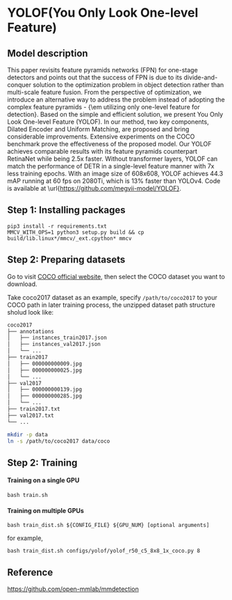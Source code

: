 # YOLOF(You Only Look One-level Feature)

## Model description

This paper revisits feature pyramids networks (FPN) for one-stage detectors and points out that the success of FPN is due to its divide-and-conquer solution to the optimization problem in object detection rather than multi-scale feature fusion. From the perspective of optimization, we introduce an alternative way to address the problem instead of adopting the complex feature pyramids - {\em utilizing only one-level feature for detection}. Based on the simple and efficient solution, we present You Only Look One-level Feature (YOLOF). In our method, two key components, Dilated Encoder and Uniform Matching, are proposed and bring considerable improvements. Extensive experiments on the COCO benchmark prove the effectiveness of the proposed model. Our YOLOF achieves comparable results with its feature pyramids counterpart RetinaNet while being 2.5x faster. Without transformer layers, YOLOF can match the performance of DETR in a single-level feature manner with 7x less training epochs. With an image size of 608x608, YOLOF achieves 44.3 mAP running at 60 fps on 2080Ti, which is 13% faster than YOLOv4. Code is available at \url{https://github.com/megvii-model/YOLOF}.

## Step 1: Installing packages

```
pip3 install -r requirements.txt
MMCV_WITH_OPS=1 python3 setup.py build && cp build/lib.linux*/mmcv/_ext.cpython* mmcv
```


## Step 2: Preparing datasets

Go to visit [COCO official website](https://cocodataset.org/#download), then select the COCO dataset you want to download.

Take coco2017 dataset as an example, specify `/path/to/coco2017` to your COCO path in later training process, the unzipped dataset path structure sholud look like:

```bash
coco2017
├── annotations
│   ├── instances_train2017.json
│   ├── instances_val2017.json
│   └── ...
├── train2017
│   ├── 000000000009.jpg
│   ├── 000000000025.jpg
│   └── ...
├── val2017
│   ├── 000000000139.jpg
│   ├── 000000000285.jpg
│   └── ...
├── train2017.txt
├── val2017.txt
└── ...
```

```bash
mkdir -p data
ln -s /path/to/coco2017 data/coco
```

## Step 2: Training

#### Training on a single GPU

```
bash train.sh
```

#### Training on multiple GPUs

```
bash train_dist.sh ${CONFIG_FILE} ${GPU_NUM} [optional arguments]
```
for example,
```
bash train_dist.sh configs/yolof/yolof_r50_c5_8x8_1x_coco.py 8
```

## Reference
https://github.com/open-mmlab/mmdetection